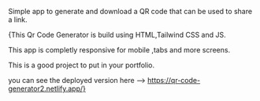 Simple app to generate and download a QR code that can be used to share a link.

{This Qr Code Generator is build using HTML,Tailwind CSS and JS.

This app is completly  responsive for mobile ,tabs and more screens.

This is a good  project to put in your portfolio.

you can see the deployed version here --> https://qr-code-generator2.netlify.app/}

